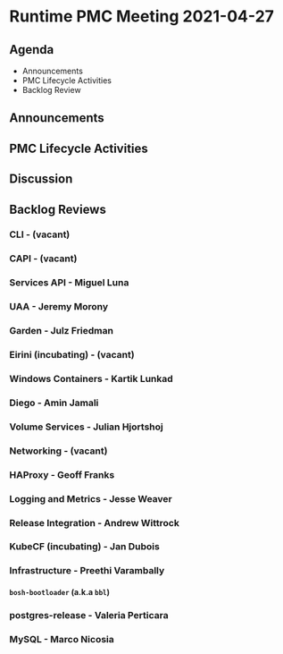 # Runtime PMC Meeting 2021-04-27

## Agenda

* Announcements
* PMC Lifecycle Activities
* Backlog Review


## Announcements


## PMC Lifecycle Activities


## Discussion



## Backlog Reviews

### CLI - (vacant)


### CAPI - (vacant)


### Services API - Miguel Luna


### UAA - Jeremy Morony


### Garden - Julz Friedman


### Eirini (incubating) - (vacant)


### Windows Containers - Kartik Lunkad


### Diego - Amin Jamali


### Volume Services - Julian Hjortshoj


### Networking - (vacant)


### HAProxy - Geoff Franks


### Logging and Metrics - Jesse Weaver


### Release Integration - Andrew Wittrock


### KubeCF (incubating) - Jan Dubois


### Infrastructure - Preethi Varambally

#### `bosh-bootloader` (a.k.a `bbl`)


### postgres-release - Valeria Perticara


### MySQL - Marco Nicosia
